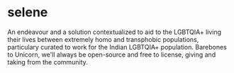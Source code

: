 # selene

An endeavour and a solution contextualized to aid to the LGBTQIA+ living their lives between extremely homo and transphobic populations, particulary curated to work for the Indian LGBTQIA+ population. Barebones to Unicorn, we'll always be open-source and free to license, giving and taking from the community.
